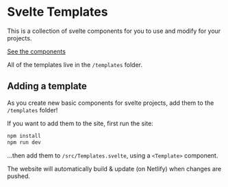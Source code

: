 # Svelte Templates

This is a collection of svelte components for you to use and modify for your projects.

[See the components](https://pudding-svelte-templates.netlify.app/)

All of the templates live in the `/templates` folder.

## Adding a template

As you create new basic components for svelte projects, add them to the `/templates` folder!

If you want to add them to the site, first run the site:

```bash
npm install
npm run dev
```

...then add them to `/src/Templates.svelte`, using a `<Template>` component.

The website will automatically build & update (on Netlify) when changes are pushed.